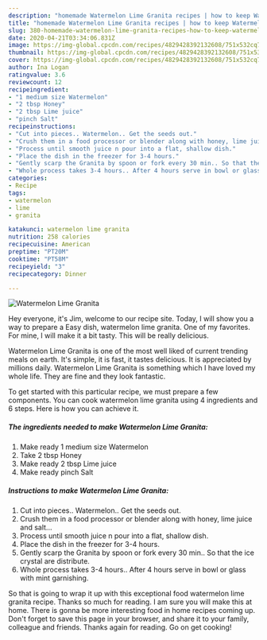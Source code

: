 ```yaml
---
description: "homemade Watermelon Lime Granita recipes | how to keep Watermelon Lime Granita"
title: "homemade Watermelon Lime Granita recipes | how to keep Watermelon Lime Granita"
slug: 380-homemade-watermelon-lime-granita-recipes-how-to-keep-watermelon-lime-granita
date: 2020-04-21T03:34:06.831Z
image: https://img-global.cpcdn.com/recipes/4829428392132608/751x532cq70/watermelon-lime-granita-recipe-main-photo.jpg
thumbnail: https://img-global.cpcdn.com/recipes/4829428392132608/751x532cq70/watermelon-lime-granita-recipe-main-photo.jpg
cover: https://img-global.cpcdn.com/recipes/4829428392132608/751x532cq70/watermelon-lime-granita-recipe-main-photo.jpg
author: Ina Logan
ratingvalue: 3.6
reviewcount: 12
recipeingredient:
- "1 medium size Watermelon"
- "2 tbsp Honey"
- "2 tbsp Lime juice"
- "pinch Salt"
recipeinstructions:
- "Cut into pieces.. Watermelon.. Get the seeds out."
- "Crush them in a food processor or blender along with honey, lime juice and salt..."
- "Process until smooth juice n pour into a flat, shallow dish."
- "Place the dish in the freezer for 3-4 hours."
- "Gently scarp the Granita by spoon or fork every 30 min.. So that the ice crystal are distribute."
- "Whole process takes 3-4 hours.. After 4 hours serve in bowl or glass with mint garnishing."
categories:
- Recipe
tags:
- watermelon
- lime
- granita

katakunci: watermelon lime granita 
nutrition: 258 calories
recipecuisine: American
preptime: "PT20M"
cooktime: "PT58M"
recipeyield: "3"
recipecategory: Dinner

---
```



![Watermelon Lime Granita](https://img-global.cpcdn.com/recipes/4829428392132608/751x532cq70/watermelon-lime-granita-recipe-main-photo.jpg)

Hey everyone, it's Jim, welcome to our recipe site. Today, I will show you a way to prepare a Easy dish, watermelon lime granita. One of my favorites. For mine, I will make it a bit tasty. This will be really delicious.



Watermelon Lime Granita is one of the most well liked of current trending meals on earth. It's simple, it is fast, it tastes delicious. It is appreciated by millions daily. Watermelon Lime Granita is something which I have loved my whole life. They are fine and they look fantastic.


To get started with this particular recipe, we must prepare a few components. You can cook watermelon lime granita using 4 ingredients and 6 steps. Here is how you can achieve it.

<!--inarticleads1-->

##### The ingredients needed to make Watermelon Lime Granita:

1. Make ready 1 medium size Watermelon
1. Take 2 tbsp Honey
1. Make ready 2 tbsp Lime juice
1. Make ready pinch Salt




<!--inarticleads2-->

##### Instructions to make Watermelon Lime Granita:

1. Cut into pieces.. Watermelon.. Get the seeds out.
1. Crush them in a food processor or blender along with honey, lime juice and salt...
1. Process until smooth juice n pour into a flat, shallow dish.
1. Place the dish in the freezer for 3-4 hours.
1. Gently scarp the Granita by spoon or fork every 30 min.. So that the ice crystal are distribute.
1. Whole process takes 3-4 hours.. After 4 hours serve in bowl or glass with mint garnishing.




So that is going to wrap it up with this exceptional food watermelon lime granita recipe. Thanks so much for reading. I am sure you will make this at home. There is gonna be more interesting food in home recipes coming up. Don't forget to save this page in your browser, and share it to your family, colleague and friends. Thanks again for reading. Go on get cooking!
